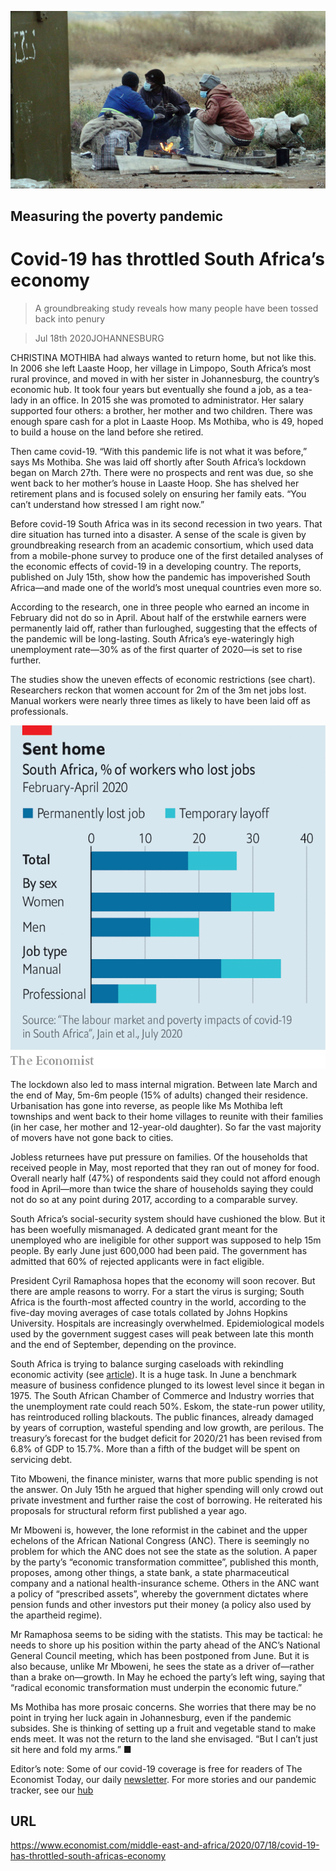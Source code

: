 ![](./images/20200718_MAP005.jpg)

## Measuring the poverty pandemic

# Covid-19 has throttled South Africa’s economy

> A groundbreaking study reveals how many people have been tossed back into penury

> Jul 18th 2020JOHANNESBURG

CHRISTINA MOTHIBA had always wanted to return home, but not like this. In 2006 she left Laaste Hoop, her village in Limpopo, South Africa’s most rural province, and moved in with her sister in Johannesburg, the country’s economic hub. It took four years but eventually she found a job, as a tea-lady in an office. In 2015 she was promoted to administrator. Her salary supported four others: a brother, her mother and two children. There was enough spare cash for a plot in Laaste Hoop. Ms Mothiba, who is 49, hoped to build a house on the land before she retired.

Then came covid-19. “With this pandemic life is not what it was before,” says Ms Mothiba. She was laid off shortly after South Africa’s lockdown began on March 27th. There were no prospects and rent was due, so she went back to her mother’s house in Laaste Hoop. She has shelved her retirement plans and is focused solely on ensuring her family eats. “You can’t understand how stressed I am right now.”

Before covid-19 South Africa was in its second recession in two years. That dire situation has turned into a disaster. A sense of the scale is given by groundbreaking research from an academic consortium, which used data from a mobile-phone survey to produce one of the first detailed analyses of the economic effects of covid-19 in a developing country. The reports, published on July 15th, show how the pandemic has impoverished South Africa—and made one of the world’s most unequal countries even more so.

According to the research, one in three people who earned an income in February did not do so in April. About half of the erstwhile earners were permanently laid off, rather than furloughed, suggesting that the effects of the pandemic will be long-lasting. South Africa’s eye-wateringly high unemployment rate—30% as of the first quarter of 2020—is set to rise further.

The studies show the uneven effects of economic restrictions (see chart). Researchers reckon that women account for 2m of the 3m net jobs lost. Manual workers were nearly three times as likely to have been laid off as professionals.



![](./images/20200718_MAC466.png)

The lockdown also led to mass internal migration. Between late March and the end of May, 5m-6m people (15% of adults) changed their residence. Urbanisation has gone into reverse, as people like Ms Mothiba left townships and went back to their home villages to reunite with their families (in her case, her mother and 12-year-old daughter). So far the vast majority of movers have not gone back to cities.

Jobless returnees have put pressure on families. Of the households that received people in May, most reported that they ran out of money for food. Overall nearly half (47%) of respondents said they could not afford enough food in April—more than twice the share of households saying they could not do so at any point during 2017, according to a comparable survey.

South Africa’s social-security system should have cushioned the blow. But it has been woefully mismanaged. A dedicated grant meant for the unemployed who are ineligible for other support was supposed to help 15m people. By early June just 600,000 had been paid. The government has admitted that 60% of rejected applicants were in fact eligible.

President Cyril Ramaphosa hopes that the economy will soon recover. But there are ample reasons to worry. For a start the virus is surging; South Africa is the fourth-most affected country in the world, according to the five-day moving averages of case totals collated by Johns Hopkins University. Hospitals are increasingly overwhelmed. Epidemiological models used by the government suggest cases will peak between late this month and the end of September, depending on the province.

South Africa is trying to balance surging caseloads with rekindling economic activity (see [article](https://www.economist.com//middle-east-and-africa/2020/07/18/south-africa-bans-alcohol-sales)). It is a huge task. In June a benchmark measure of business confidence plunged to its lowest level since it began in 1975. The South African Chamber of Commerce and Industry worries that the unemployment rate could reach 50%. Eskom, the state-run power utility, has reintroduced rolling blackouts. The public finances, already damaged by years of corruption, wasteful spending and low growth, are perilous. The treasury’s forecast for the budget deficit for 2020/21 has been revised from 6.8% of GDP to 15.7%. More than a fifth of the budget will be spent on servicing debt.

Tito Mboweni, the finance minister, warns that more public spending is not the answer. On July 15th he argued that higher spending will only crowd out private investment and further raise the cost of borrowing. He reiterated his proposals for structural reform first published a year ago.

Mr Mboweni is, however, the lone reformist in the cabinet and the upper echelons of the African National Congress (ANC). There is seemingly no problem for which the ANC does not see the state as the solution. A paper by the party’s “economic transformation committee”, published this month, proposes, among other things, a state bank, a state pharmaceutical company and a national health-insurance scheme. Others in the ANC want a policy of “prescribed assets”, whereby the government dictates where pension funds and other investors put their money (a policy also used by the apartheid regime).

Mr Ramaphosa seems to be siding with the statists. This may be tactical: he needs to shore up his position within the party ahead of the ANC’s National General Council meeting, which has been postponed from June. But it is also because, unlike Mr Mboweni, he sees the state as a driver of—rather than a brake on—growth. In May he echoed the party’s left wing, saying that “radical economic transformation must underpin the economic future.”

Ms Mothiba has more prosaic concerns. She worries that there may be no point in trying her luck again in Johannesburg, even if the pandemic subsides. She is thinking of setting up a fruit and vegetable stand to make ends meet. It was not the return to the land she envisaged. “But I can’t just sit here and fold my arms.” ■

Editor’s note: Some of our covid-19 coverage is free for readers of The Economist Today, our daily [newsletter](https://www.economist.com/https://my.economist.com/user#newsletter). For more stories and our pandemic tracker, see our [hub](https://www.economist.com//news/2020/03/11/the-economists-coverage-of-the-coronavirus)

## URL

https://www.economist.com/middle-east-and-africa/2020/07/18/covid-19-has-throttled-south-africas-economy
